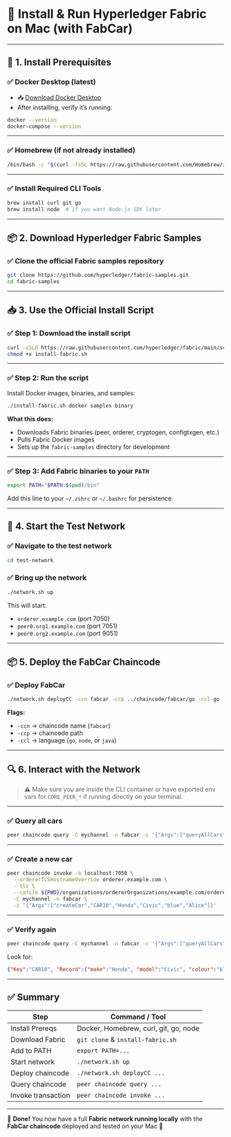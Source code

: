 
# 🚀 Install & Run Hyperledger Fabric on Mac (with FabCar)

---

## 🧰 1. Install Prerequisites

### ✅ Docker Desktop (latest)

* 📥 [Download Docker Desktop](https://www.docker.com/products/docker-desktop)
* After installing, verify it’s running:

```bash
docker --version
docker-compose --version
```

---

### ✅ Homebrew (if not already installed)

```bash
/bin/bash -c "$(curl -fsSL https://raw.githubusercontent.com/Homebrew/install/HEAD/install.sh)"
```

---

### ✅ Install Required CLI Tools

```bash
brew install curl git go
brew install node  # if you want Node.js SDK later
```

---

## 📦 2. Download Hyperledger Fabric Samples

### ✅ Clone the official Fabric samples repository

```bash
git clone https://github.com/hyperledger/fabric-samples.git
cd fabric-samples
```

---

## 📥 3. Use the Official Install Script

### ✅ Step 1: Download the install script

```bash
curl -sSLO https://raw.githubusercontent.com/hyperledger/fabric/main/scripts/install-fabric.sh
chmod +x install-fabric.sh
```

---

### ✅ Step 2: Run the script

Install Docker images, binaries, and samples:

```bash
./install-fabric.sh docker samples binary
```

**What this does:**

* Downloads Fabric binaries (peer, orderer, cryptogen, configtxgen, etc.)
* Pulls Fabric Docker images
* Sets up the `fabric-samples` directory for development

---

### ✅ Step 3: Add Fabric binaries to your `PATH`

```bash
export PATH="$PATH:$(pwd)/bin"
```

Add this line to your `~/.zshrc` or `~/.bashrc` for persistence.

---

## 🧪 4. Start the Test Network

### ✅ Navigate to the test network

```bash
cd test-network
```

### ✅ Bring up the network

```bash
./network.sh up
```

This will start:

* `orderer.example.com` (port 7050)
* `peer0.org1.example.com` (port 7051)
* `peer0.org2.example.com` (port 9051)

---

## 📦 5. Deploy the FabCar Chaincode

### ✅ Deploy FabCar

```bash
./network.sh deployCC -ccn fabcar -ccp ../chaincode/fabcar/go -ccl go
```

**Flags:**

* `-ccn` → chaincode name (`fabcar`)
* `-ccp` → chaincode path
* `-ccl` → language (`go`, `node`, or `java`)

---

## 🔍 6. Interact with the Network

> ⚠️ Make sure you are inside the CLI container or have exported env vars for `CORE_PEER_*` if running directly on your terminal.

---

### ✅ Query all cars

```bash
peer chaincode query -C mychannel -n fabcar -c '{"Args":["queryAllCars"]}'
```

---

### ✅ Create a new car

```bash
peer chaincode invoke -o localhost:7050 \
  --ordererTLSHostnameOverride orderer.example.com \
  --tls \
  --cafile ${PWD}/organizations/ordererOrganizations/example.com/orderers/orderer.example.com/msp/tlscacerts/tlsca.example.com-cert.pem \
  -C mychannel -n fabcar \
  -c '{"Args":["createCar","CAR10","Honda","Civic","blue","Alice"]}'
```

---

### ✅ Verify again

```bash
peer chaincode query -C mychannel -n fabcar -c '{"Args":["queryAllCars"]}'
```

Look for:

```json
{"Key":"CAR10", "Record":{"make":"Honda", "model":"Civic", "colour":"blue", "owner":"Alice"}}
```

---

## ✅ Summary

| Step               | Command / Tool                        |
| ------------------ | ------------------------------------- |
| Install Prereqs    | Docker, Homebrew, curl, git, go, node |
| Download Fabric    | `git clone` & `install-fabric.sh`     |
| Add to PATH        | `export PATH=...`                     |
| Start network      | `./network.sh up`                     |
| Deploy chaincode   | `./network.sh deployCC ...`           |
| Query chaincode    | `peer chaincode query ...`            |
| Invoke transaction | `peer chaincode invoke ...`           |

---

🎉 **Done!** You now have a full **Fabric network running locally** with the **FabCar chaincode** deployed and tested on your Mac 🚀

